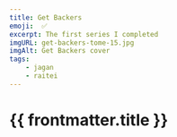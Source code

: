 ```yaml
---
title: Get Backers
emoji:  ✅
excerpt: The first series I completed
imgURL: get-backers-tome-15.jpg
imgAlt: Get Backers cover
tags: 
    - jagan
    - raitei
---
```


<script setup lang="ts">
import BlurryImage from '@components/BlurryImage.vue'

import { useData } from 'vitepress'

const {frontmatter} = useData();

</script>
<!-- LTeX: enabled=false -->
# {{ frontmatter.title }}
<!-- LTeX: enabled=true -->

<BlurryImage :srcUrl="frontmatter.imgURL" :alt="frontmatter.imgAlt" :width="250" :height="450" />